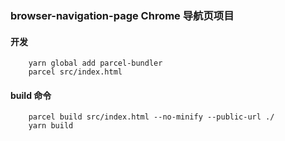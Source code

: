 ### browser-navigation-page Chrome 导航页项目

#### 开发

```
    yarn global add parcel-bundler
    parcel src/index.html
```

#### build 命令

```
    parcel build src/index.html --no-minify --public-url ./
    yarn build
```
